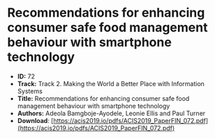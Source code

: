 # Recommendations for enhancing consumer safe food management behaviour with smartphone technology

- **ID:** 72
- **Track:** Track 2. Making the World a Better Place with Information Systems
- **Title:** Recommendations for enhancing consumer safe food management behaviour with smartphone technology
- **Authors:** Adeola Bamgboje-Ayodele, Leonie Ellis and Paul Turner
- **Download**: [https://acis2019.io/pdfs/ACIS2019_PaperFIN_072.pdf](https://acis2019.io/pdfs/ACIS2019_PaperFIN_072.pdf)